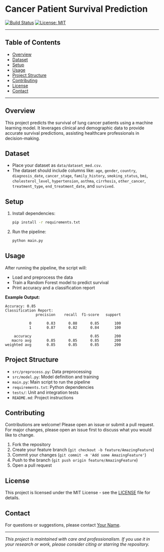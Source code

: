 # Cancer Patient Survival Prediction

[![Build Status](https://img.shields.io/github/workflow/status/yourusername/cancerpatients/CI)](https://github.com/yourusername/cancerpatients/actions)
[![License: MIT](https://img.shields.io/badge/License-MIT-yellow.svg)](LICENSE)

---

## Table of Contents
- [Overview](#overview)
- [Dataset](#dataset)
- [Setup](#setup)
- [Usage](#usage)
- [Project Structure](#project-structure)
- [Contributing](#contributing)
- [License](#license)
- [Contact](#contact)

---

## Overview
This project predicts the survival of lung cancer patients using a machine learning model. It leverages clinical and demographic data to provide accurate survival predictions, assisting healthcare professionals in decision-making.

## Dataset
- Place your dataset as `data/dataset_med.csv`.
- The dataset should include columns like: `age`, `gender`, `country`, `diagnosis_date`, `cancer_stage`, `family_history`, `smoking_status`, `bmi`, `cholesterol_level`, `hypertension`, `asthma`, `cirrhosis`, `other_cancer`, `treatment_type`, `end_treatment_date`, and `survived`.

## Setup
1. Install dependencies:
   ```bash
   pip install -r requirements.txt
   ```
2. Run the pipeline:
   ```bash
   python main.py
   ```

## Usage
After running the pipeline, the script will:
- Load and preprocess the data
- Train a Random Forest model to predict survival
- Print accuracy and a classification report

**Example Output:**
```
Accuracy: 0.85
Classification Report:
              precision    recall  f1-score   support

           0       0.83      0.88      0.85       100
           1       0.87      0.82      0.84       100

    accuracy                           0.85       200
   macro avg       0.85      0.85      0.85       200
weighted avg       0.85      0.85      0.85       200
```

## Project Structure
- `src/preprocess.py`: Data preprocessing
- `src/model.py`: Model definition and training
- `main.py`: Main script to run the pipeline
- `requirements.txt`: Python dependencies
- `tests/`: Unit and integration tests
- `README.md`: Project instructions

## Contributing
Contributions are welcome! Please open an issue or submit a pull request. For major changes, please open an issue first to discuss what you would like to change.

1. Fork the repository
2. Create your feature branch (`git checkout -b feature/AmazingFeature`)
3. Commit your changes (`git commit -m 'Add some AmazingFeature'`)
4. Push to the branch (`git push origin feature/AmazingFeature`)
5. Open a pull request

## License
This project is licensed under the MIT License - see the [LICENSE](LICENSE) file for details.

## Contact
For questions or suggestions, please contact [Your Name](mailto:your.email@example.com).

---

*This project is maintained with care and professionalism. If you use it in your research or work, please consider citing or starring the repository.*